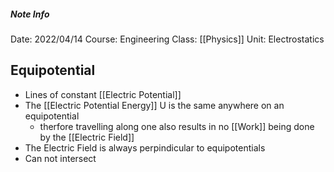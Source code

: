 ##### Note Info
Date: 2022/04/14
Course: Engineering
Class: [[Physics]]
Unit: Electrostatics
## Equipotential
- Lines of constant [[Electric Potential]]
- The [[Electric Potential Energy]] U is the same anywhere on an equipotential
	- therfore travelling along one also results in no [[Work]] being done by the [[Electric Field]]
- The Electric Field is always perpindicular to equipotentials
- Can not intersect
